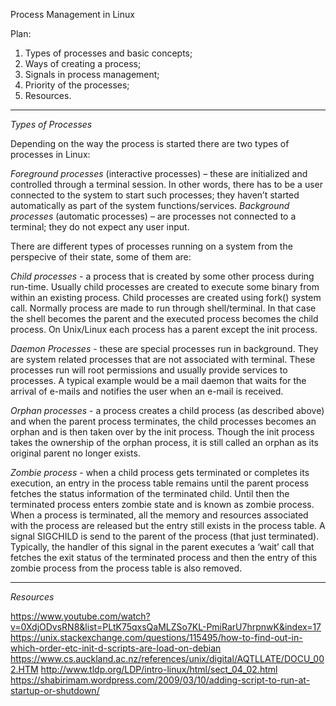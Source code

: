 Process Management in Linux

Plan:

1. Types of processes and basic concepts;
2. Ways of creating a process;
3. Signals in process management;
4. Priority of the processes;
5. Resources.
_________________________________



*Types of Processes*

Depending on the way the process is started there are two types of processes in Linux:

*Foreground processes* (interactive processes) – these are initialized and controlled through a terminal session. In other words, there has to be a user connected to the system to start such processes; they haven’t started automatically as part of the system functions/services.
*Background processes* (automatic processes) – are processes not connected to a terminal; they do not expect any user input.


There are different types of processes running on a system from the perspecive of their state, some of them are:

*Child processes* - a process that is created by some other process during run-time. 
Usually child processes are created to execute some binary from within an existing process. 
Child processes are created using fork() system call.
Normally process are made to run through shell/terminal. 
In that case the shell becomes the parent and the executed process becomes the child process. 
On Unix/Linux each process has a parent except the init process.

*Daemon Processes* - these are special processes run in background. 
They are system related processes that are not associated with terminal. 
These processes run will root permissions and usually provide services to processes. 
A typical example would be a mail daemon that waits for the arrival of e-mails and notifies the user when an e-mail is received.

*Orphan processes* - a process creates a child process (as described above) and when the parent process terminates, the child processes becomes an orphan and is then taken over by the init process. 
Though the init process takes the ownership of the orphan process, it is still called an orphan as its original parent no longer exists.

*Zombie process* - when a child process gets terminated or completes its execution, an entry in the process table remains until the parent process fetches the status information of the terminated child. 
Until then the terminated process enters zombie state and is known as zombie process.  
When a process is terminated, all the memory and resources associated with the process are released but the entry still exists in the process table.
A signal SIGCHILD is send to the parent of the process (that just terminated). 
Typically, the handler of this signal in the parent executes a ‘wait’ call that fetches the exit status of the terminated process and then the entry of this zombie process from the process table is also removed.


_________________________________
*Resources*

https://www.youtube.com/watch?v=0XdjODvsRN8&list=PLtK75qxsQaMLZSo7KL-PmiRarU7hrpnwK&index=17
https://unix.stackexchange.com/questions/115495/how-to-find-out-in-which-order-etc-init-d-scripts-are-load-on-debian
https://www.cs.auckland.ac.nz/references/unix/digital/AQTLLATE/DOCU_002.HTM
http://www.tldp.org/LDP/intro-linux/html/sect_04_02.html
https://shabirimam.wordpress.com/2009/03/10/adding-script-to-run-at-startup-or-shutdown/
